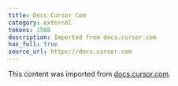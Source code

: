 ```yaml
---
title: Docs Cursor Com
category: external
tokens: 1588
description: Imported from docs.cursor.com
has_full: true
source_url: https://docs.cursor.com
---
```


This content was imported from [docs.cursor.com](https://docs.cursor.com).
